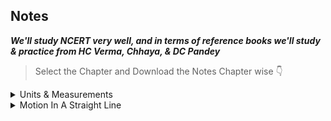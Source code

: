 ## Notes

***We'll study NCERT very well, and in terms of reference books we'll study & practice from HC Verma, Chhaya, & DC Pandey***

> Select the Chapter and Download the Notes Chapter wise 👇

<details title=""><summary>Units & Measurements</summary>
<br>

> Download the Full Note of "Units & Measurements" 👇

- [Units & Measurement]()

> Or, Download the Notes Concept wise 👇

- [Introduction]()
- [The international sytem of units]()
- [Significant figures]()
- [Dimensions of physical quantities]()
- [Dimensional formulae and dimensional equations]()
- [Dimensional analysis and its applications]()

</details>
<details><summary>Motion In A Straight Line</summary>
<br>

> Download the Full Note of "Motion In A Straight Line" 👇

- [Motion In A Straight Line]()

> Or, Download the Notes Concept wise 👇

- [Introduction]()
- [Instantaneous velocity and speed]()
- [Acceleration]()
- [Kinematic equations for uniformly accelerate motion]()
</details>

</details>